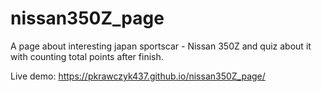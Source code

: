 # nissan350Z_page
A page about interesting japan sportscar - Nissan 350Z and quiz about it with counting total points after finish.

Live demo:
https://pkrawczyk437.github.io/nissan350Z_page/
